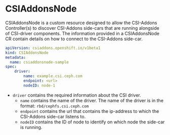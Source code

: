 # CSIAddonsNode

CSIAddonsNode is a custom resource designed to allow the CSI-Addons Controller(s) to discover CSI-Addons side-cars that are running alongside of CSI-driver components. The information provided in a CSIAddonsNode CR contain details on how to connect to the CSI-Addons side-car.

```yaml
apiVersion: csiaddons.openshift.io/v1beta1
kind: CSIAddonsNode
metadata:
  name: csiaddonsnode-sample
spec:
    driver:
        name: example.csi.ceph.com
        endpoint: <url>
        nodeID: node-1
```
+ `driver` contains the required information about the CSI driver.
    + `name` contains the name of the driver. The name of the driver is in the format: `rbd/cephfs.csi.ceph.com`
    + `endpoint` contains the url that contains the ip-address to which the CSI-Addons side-car listens to.
    + `nodeID` contains the ID of node to identify on which node the side-car is running.
